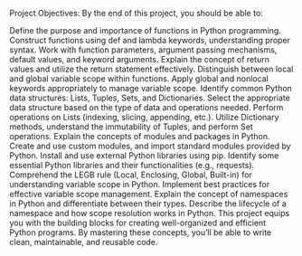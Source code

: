 Project Objectives:
By the end of this project, you should be able to:

Define the purpose and importance of functions in Python programming.
Construct functions using def and lambda keywords, understanding proper syntax.
Work with function parameters, argument passing mechanisms, default values, and keyword arguments.
Explain the concept of return values and utilize the return statement effectively.
Distinguish between local and global variable scope within functions.
Apply global and nonlocal keywords appropriately to manage variable scope.
Identify common Python data structures: Lists, Tuples, Sets, and Dictionaries.
Select the appropriate data structure based on the type of data and operations needed.
Perform operations on Lists (indexing, slicing, appending, etc.).
Utilize Dictionary methods, understand the immutability of Tuples, and perform Set operations.
Explain the concepts of modules and packages in Python.
Create and use custom modules, and import standard modules provided by Python.
Install and use external Python libraries using pip.
Identify some essential Python libraries and their functionalities (e.g., requests).
Comprehend the LEGB rule (Local, Enclosing, Global, Built-in) for understanding variable scope in Python.
Implement best practices for effective variable scope management.
Explain the concept of namespaces in Python and differentiate between their types.
Describe the lifecycle of a namespace and how scope resolution works in Python.
This project equips you with the building blocks for creating well-organized and efficient Python programs. By mastering these concepts, you’ll be able to write clean, maintainable, and reusable code.
